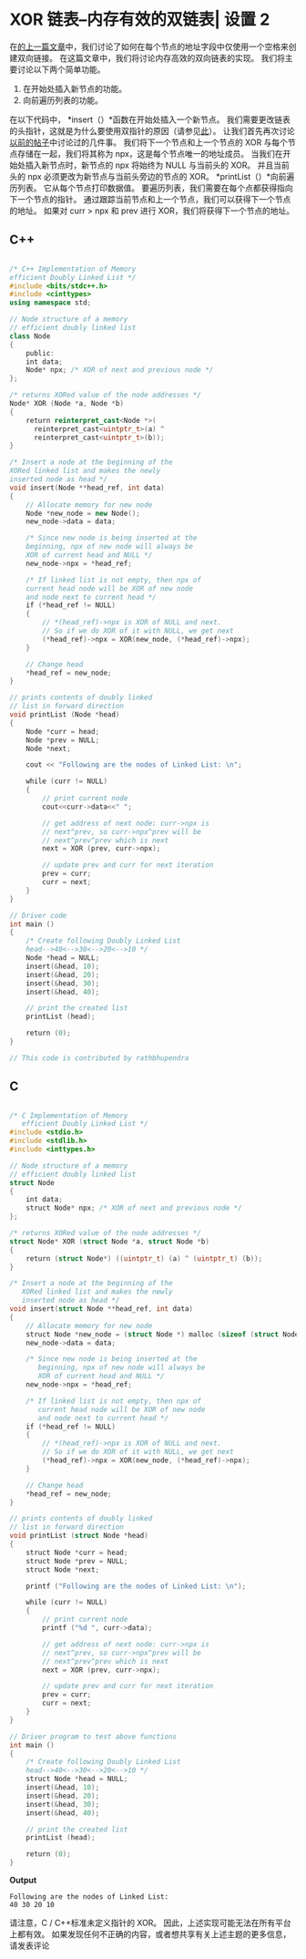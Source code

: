 # XOR 链表–内存有效的双链表| 设置 2

在[的上一篇文章](https://www.geeksforgeeks.org/xor-linked-list-a-memory-efficient-doubly-linked-list-set-1/)中，我们讨论了如何在每个节点的地址字段中仅使用一个空格来创建双向链接。 在这篇文章中，我们将讨论内存高效的双向链表的实现。 我们将主要讨论以下两个简单功能。

1.  在开始处插入新节点的功能。
2.  向前遍历列表的功能。

在以下代码中， *insert（）*函数在开始处插入一个新节点。 我们需要更改链表的头指针，这就是为什么要使用双指针的原因（请参见[此](https://www.geeksforgeeks.org/how-to-write-functions-that-modify-the-head-pointer-of-a-linked-list/)）。 让我们首先再次讨论[以前的帖子](https://www.geeksforgeeks.org/xor-linked-list-a-memory-efficient-doubly-linked-list-set-1/)中讨论过的几件事。 我们将下一个节点和上一个节点的 XOR 与每个节点存储在一起，我们将其称为 npx，这是每个节点唯一的地址成员。 当我们在开始处插入新节点时，新节点的 npx 将始终为 NULL 与当前头的 XOR。 并且当前头的 npx 必须更改为新节点与当前头旁边的节点的 XOR。
*printList（）*向前遍历列表。 它从每个节点打印数据值。 要遍历列表，我们需要在每个点都获得指向下一个节点的指针。 通过跟踪当前节点和上一个节点，我们可以获得下一个节点的地址。 如果对 curr > npx 和 prev 进行 XOR，我们将获得下一个节点的地址。

## C++

```cpp

/* C++ Implementation of Memory 
efficient Doubly Linked List */
#include <bits/stdc++.h>
#include <cinttypes> 
using namespace std;

// Node structure of a memory 
// efficient doubly linked list 
class Node 
{ 
    public:
    int data; 
    Node* npx; /* XOR of next and previous node */
}; 

/* returns XORed value of the node addresses */
Node* XOR (Node *a, Node *b) 
{ 
    return reinterpret_cast<Node *>(
      reinterpret_cast<uintptr_t>(a) ^ 
      reinterpret_cast<uintptr_t>(b)); 
} 

/* Insert a node at the beginning of the 
XORed linked list and makes the newly 
inserted node as head */
void insert(Node **head_ref, int data) 
{ 
    // Allocate memory for new node 
    Node *new_node = new Node(); 
    new_node->data = data; 

    /* Since new node is being inserted at the 
    beginning, npx of new node will always be 
    XOR of current head and NULL */
    new_node->npx = *head_ref; 

    /* If linked list is not empty, then npx of 
    current head node will be XOR of new node 
    and node next to current head */
    if (*head_ref != NULL) 
    { 
        // *(head_ref)->npx is XOR of NULL and next. 
        // So if we do XOR of it with NULL, we get next 
        (*head_ref)->npx = XOR(new_node, (*head_ref)->npx); 
    } 

    // Change head 
    *head_ref = new_node; 
} 

// prints contents of doubly linked 
// list in forward direction 
void printList (Node *head) 
{ 
    Node *curr = head; 
    Node *prev = NULL; 
    Node *next; 

    cout << "Following are the nodes of Linked List: \n"; 

    while (curr != NULL) 
    { 
        // print current node 
        cout<<curr->data<<" "; 

        // get address of next node: curr->npx is 
        // next^prev, so curr->npx^prev will be 
        // next^prev^prev which is next 
        next = XOR (prev, curr->npx); 

        // update prev and curr for next iteration 
        prev = curr; 
        curr = next; 
    } 
} 

// Driver code 
int main () 
{ 
    /* Create following Doubly Linked List 
    head-->40<-->30<-->20<-->10 */
    Node *head = NULL; 
    insert(&head, 10); 
    insert(&head, 20); 
    insert(&head, 30); 
    insert(&head, 40); 

    // print the created list 
    printList (head); 

    return (0); 
} 

// This code is contributed by rathbhupendra

```

## C

```c

/* C Implementation of Memory 
   efficient Doubly Linked List */
#include <stdio.h>
#include <stdlib.h>
#include <inttypes.h>

// Node structure of a memory 
// efficient doubly linked list
struct Node
{
    int data;
    struct Node* npx; /* XOR of next and previous node */
};

/* returns XORed value of the node addresses */
struct Node* XOR (struct Node *a, struct Node *b)
{
    return (struct Node*) ((uintptr_t) (a) ^ (uintptr_t) (b));
}

/* Insert a node at the beginning of the 
   XORed linked list and makes the newly
   inserted node as head */
void insert(struct Node **head_ref, int data)
{
    // Allocate memory for new node
    struct Node *new_node = (struct Node *) malloc (sizeof (struct Node) );
    new_node->data = data;

    /* Since new node is being inserted at the 
       beginning, npx of new node will always be
       XOR of current head and NULL */
    new_node->npx = *head_ref;

    /* If linked list is not empty, then npx of 
       current head node will be XOR of new node
       and node next to current head */
    if (*head_ref != NULL)
    {
        // *(head_ref)->npx is XOR of NULL and next. 
        // So if we do XOR of it with NULL, we get next
        (*head_ref)->npx = XOR(new_node, (*head_ref)->npx);
    }

    // Change head
    *head_ref = new_node;
}

// prints contents of doubly linked
// list in forward direction
void printList (struct Node *head)
{
    struct Node *curr = head;
    struct Node *prev = NULL;
    struct Node *next;

    printf ("Following are the nodes of Linked List: \n");

    while (curr != NULL)
    {
        // print current node
        printf ("%d ", curr->data);

        // get address of next node: curr->npx is 
        // next^prev, so curr->npx^prev will be
        // next^prev^prev which is next
        next = XOR (prev, curr->npx);

        // update prev and curr for next iteration
        prev = curr;
        curr = next;
    }
}

// Driver program to test above functions
int main ()
{
    /* Create following Doubly Linked List
    head-->40<-->30<-->20<-->10 */
    struct Node *head = NULL;
    insert(&head, 10);
    insert(&head, 20);
    insert(&head, 30);
    insert(&head, 40);

    // print the created list
    printList (head);

    return (0);
}

```

**Output**

```
Following are the nodes of Linked List: 
40 30 20 10 
```

请注意，C / C++标准未定义指针的 XOR。 因此，上述实现可能无法在所有平台上都有效。
如果发现任何不正确的内容，或者想共享有关上述主题的更多信息，请发表评论

